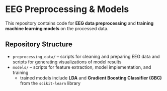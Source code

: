 # EEG Preprocessing & Models

This repository contains code for **EEG data preprocessing** and **training machine learning models** on the processed data.

## Repository Structure
- `preprocessing_data/` – scripts for cleaning and preparing EEG data and scripts for generating visualizations of model results
- `models/` – scripts for feature extraction, model implementation, and training  
  - trained models include **LDA** and **Gradient Boosting Classifier (GBC)** from the `scikit-learn` library  
